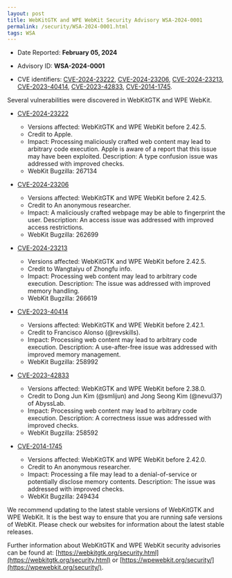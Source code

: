 ```yaml
---
layout: post
title: WebKitGTK and WPE WebKit Security Advisory WSA-2024-0001
permalink: /security/WSA-2024-0001.html
tags: WSA
---
```


* Date Reported: **February 05, 2024**

* Advisory ID: **WSA-2024-0001**

* CVE identifiers: [CVE-2024-23222](#CVE-2024-23222), [CVE-2024-23206](#CVE-2024-23206),
  [CVE-2024-23213](#CVE-2024-23213), [CVE-2023-40414](#CVE-2023-40414),
  [CVE-2023-42833](#CVE-2023-42833), [CVE-2014-1745](#CVE-2014-1745).


Several vulnerabilities were discovered in WebKitGTK and WPE WebKit.

* <a name="CVE-2024-23222" href="https://cve.mitre.org/cgi-bin/cvename.cgi?name=CVE-2024-23222">CVE-2024-23222</a>
  * Versions affected: WebKitGTK and WPE WebKit before 2.42.5.
  * Credit to Apple.
  * Impact: Processing maliciously crafted web content may lead to
    arbitrary code execution. Apple is aware of a report that this issue
    may have been exploited. Description: A type confusion issue was
    addressed with improved checks.
  * WebKit Bugzilla: 267134

* <a name="CVE-2024-23206" href="https://cve.mitre.org/cgi-bin/cvename.cgi?name=CVE-2024-23206">CVE-2024-23206</a>
  * Versions affected: WebKitGTK and WPE WebKit before 2.42.5.
  * Credit to An anonymous researcher.
  * Impact: A maliciously crafted webpage may be able to fingerprint the
    user. Description: An access issue was addressed with improved
    access restrictions.
  * WebKit Bugzilla: 262699

* <a name="CVE-2024-23213" href="https://cve.mitre.org/cgi-bin/cvename.cgi?name=CVE-2024-23213">CVE-2024-23213</a>
  * Versions affected: WebKitGTK and WPE WebKit before 2.42.5.
  * Credit to Wangtaiyu of Zhongfu info.
  * Impact: Processing web content may lead to arbitrary code execution.
    Description: The issue was addressed with improved memory handling.
  * WebKit Bugzilla: 266619

* <a name="CVE-2023-40414" href="https://cve.mitre.org/cgi-bin/cvename.cgi?name=CVE-2023-40414">CVE-2023-40414</a>
  * Versions affected: WebKitGTK and WPE WebKit before 2.42.1.
  * Credit to Francisco Alonso (@revskills).
  * Impact: Processing web content may lead to arbitrary code execution.
    Description: A use-after-free issue was addressed with improved
    memory management.
  * WebKit Bugzilla: 258992

* <a name="CVE-2023-42833" href="https://cve.mitre.org/cgi-bin/cvename.cgi?name=CVE-2023-42833">CVE-2023-42833</a>
  * Versions affected: WebKitGTK and WPE WebKit before 2.38.0.
  * Credit to Dong Jun Kim (@smlijun) and Jong Seong Kim (@nevul37) of
    AbyssLab.
  * Impact: Processing web content may lead to arbitrary code execution.
    Description: A correctness issue was addressed with improved checks.
  * WebKit Bugzilla: 258592

* <a name="CVE-2014-1745" href="https://cve.mitre.org/cgi-bin/cvename.cgi?name=CVE-2014-1745">CVE-2014-1745</a>
  * Versions affected: WebKitGTK and WPE WebKit before 2.42.0.
  * Credit to An anonymous researcher.
  * Impact: Processing a file may lead to a denial-of-service or
    potentially disclose memory contents. Description: The issue was
    addressed with improved checks.
  * WebKit Bugzilla: 249434


We recommend updating to the latest stable versions of WebKitGTK and WPE
WebKit. It is the best way to ensure that you are running safe versions
of WebKit. Please check our websites for information about the latest
stable releases.

Further information about WebKitGTK and WPE WebKit security advisories can be found at: 
[https://webkitgtk.org/security.html](https://webkitgtk.org/security.html) or [https://wpewebkit.org/security/](https://wpewebkit.org/security/).
